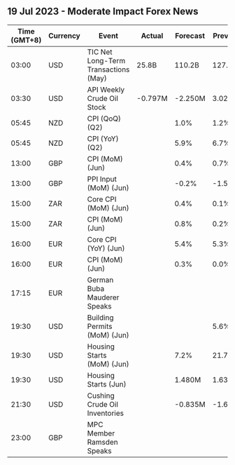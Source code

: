 ## 19 Jul 2023 - Moderate Impact Forex News
| Time (GMT+8) | Currency | Event | Actual | Forecast | Previous |
|------|----------|-------|--------|----------|----------|
| 03:00 | USD | TIC Net Long-Term Transactions (May) | 25.8B | 110.2B | 127.8B |
| 03:30 | USD | API Weekly Crude Oil Stock | -0.797M | -2.250M | 3.026M |
| 05:45 | NZD | CPI (QoQ) (Q2) |  | 1.0% | 1.2% |
| 05:45 | NZD | CPI (YoY) (Q2) |  | 5.9% | 6.7% |
| 13:00 | GBP | CPI (MoM) (Jun) |  | 0.4% | 0.7% |
| 13:00 | GBP | PPI Input (MoM) (Jun) |  | -0.2% | -1.5% |
| 15:00 | ZAR | Core CPI (MoM) (Jun) |  | 0.4% | 0.1% |
| 15:00 | ZAR | CPI (MoM) (Jun) |  | 0.8% | 0.2% |
| 16:00 | EUR | Core CPI (YoY) (Jun) |  | 5.4% | 5.3% |
| 16:00 | EUR | CPI (MoM) (Jun) |  | 0.3% | 0.0% |
| 17:15 | EUR | German Buba Mauderer Speaks |  |  |  |
| 19:30 | USD | Building Permits (MoM) (Jun) |  |  | 5.6% |
| 19:30 | USD | Housing Starts (MoM) (Jun) |  | 7.2% | 21.7% |
| 19:30 | USD | Housing Starts (Jun) |  | 1.480M | 1.631M |
| 21:30 | USD | Cushing Crude Oil Inventories |  | -0.835M | -1.605M |
| 23:00 | GBP | MPC Member Ramsden Speaks |  |  |  |
